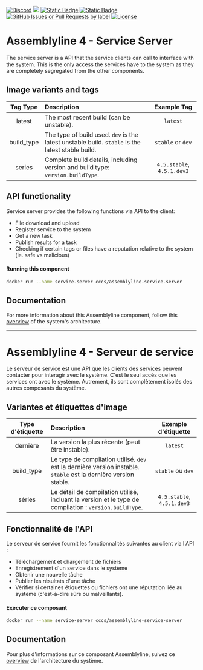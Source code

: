 [![Discord](https://img.shields.io/badge/chat-on%20discord-7289da.svg?sanitize=true)](https://discord.gg/GUAy9wErNu)
[![](https://img.shields.io/discord/908084610158714900)](https://discord.gg/GUAy9wErNu)
[![Static Badge](https://img.shields.io/badge/github-assemblyline-blue?logo=github)](https://github.com/CybercentreCanada/assemblyline)
[![Static Badge](https://img.shields.io/badge/github-assemblyline--service--server-blue?logo=github)](https://github.com/CybercentreCanada/assemblyline-service-server)
[![GitHub Issues or Pull Requests by label](https://img.shields.io/github/issues/CybercentreCanada/assemblyline/service-server)](https://github.com/CybercentreCanada/assemblyline/issues?q=is:issue+is:open+label:service-server)
[![License](https://img.shields.io/github/license/CybercentreCanada/assemblyline-service-server)](./LICENCE.md)

# Assemblyline 4 - Service Server

The service server is a API that the service clients can call to interface with the system. This is the only access the services have to the system as they are completely segregated from the other components.

## Image variants and tags

| **Tag Type** | **Description**                                                                                  |      **Example Tag**       |
| :----------: | :----------------------------------------------------------------------------------------------- | :------------------------: |
|    latest    | The most recent build (can be unstable).                                                         |          `latest`          |
|  build_type  | The type of build used. `dev` is the latest unstable build. `stable` is the latest stable build. |     `stable` or `dev`      |
|    series    | Complete build details, including version and build type: `version.buildType`.                   | `4.5.stable`, `4.5.1.dev3` |

## API functionality

Service server provides the following functions via API to the client:

- File download and upload
- Register service to the system
- Get a new task
- Publish results for a task
- Checking if certain tags or files have a reputation relative to the system (ie. safe vs malicious)

#### Running this component

```bash
docker run --name service-server cccs/assemblyline-service-server
```

## Documentation

For more information about this Assemblyline component, follow this [overview](https://cybercentrecanada.github.io/assemblyline4_docs/overview/architecture/) of the system's architecture.

---

# Assemblyline 4 - Serveur de service

Le serveur de service est une API que les clients des services peuvent contacter pour interagir avec le système. C'est le seul accès que les services ont avec le système. Autrement, ils sont complètement isolés des autres composants du système.

## Variantes et étiquettes d'image

| **Type d'étiquette** | **Description**                                                                                                  |  **Exemple d'étiquette**   |
| :------------------: | :--------------------------------------------------------------------------------------------------------------- | :------------------------: |
|       dernière       | La version la plus récente (peut être instable).                                                                 |          `latest`          |
|      build_type      | Le type de compilation utilisé. `dev` est la dernière version instable. `stable` est la dernière version stable. |     `stable` ou `dev`      |
|        séries        | Le détail de compilation utilisé, incluant la version et le type de compilation : `version.buildType`.           | `4.5.stable`, `4.5.1.dev3` |

## Fonctionnalité de l'API

Le serveur de service fournit les fonctionnalités suivantes au client via l'API :

- Téléchargement et chargement de fichiers
- Enregistrement d'un service dans le système
- Obtenir une nouvelle tâche
- Publier les résultats d'une tâche
- Vérifier si certaines étiquettes ou fichiers ont une réputation liée au système (c'est-à-dire sûrs ou malveillants).

#### Exécuter ce composant

```bash
docker run --name service-server cccs/assemblyline-service-server
```

## Documentation

Pour plus d'informations sur ce composant Assemblyline, suivez ce [overview](https://cybercentrecanada.github.io/assemblyline4_docs/overview/architecture/) de l'architecture du système.
